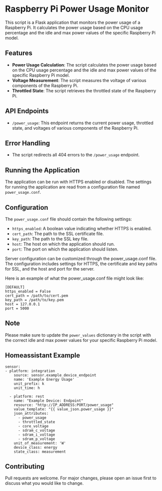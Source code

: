 # Raspberry Pi Power Usage Monitor

This script is a Flask application that monitors the power usage of a Raspberry Pi. It calculates the power usage based on the CPU usage percentage and the idle and max power values of the specific Raspberry Pi model.

## Features

- **Power Usage Calculation**: The script calculates the power usage based on the CPU usage percentage and the idle and max power values of the specific Raspberry Pi model.
- **Voltage Measurement**: The script measures the voltage of various components of the Raspberry Pi.
- **Throttled State**: The script retrieves the throttled state of the Raspberry Pi.

## API Endpoints

- `/power_usage`: This endpoint returns the current power usage, throttled state, and voltages of various components of the Raspberry Pi.

## Error Handling

- The script redirects all 404 errors to the `/power_usage` endpoint.

## Running the Application

The application can be run with HTTPS enabled or disabled. The settings for running the application are read from a configuration file named `power_usage.conf`.

## Configuration

The `power_usage.conf` file should contain the following settings:

- `https_enabled`: A boolean value indicating whether HTTPS is enabled.
- `cert_path`: The path to the SSL certificate file.
- `key_path`: The path to the SSL key file.
- `host`: The host on which the application should run.
- `port`: The port on which the application should listen.

Server configuration can be customized through the power_usage.conf file. The configuration includes settings for HTTPS, the certificate and key paths for SSL, and the host and port for the server.

Here is an example of what the power_usage.conf file might look like:

```
[DEFAULT]
https_enabled = False
cert_path = /path/to/cert.pem
key_path = /path/to/key.pem
host = 127.0.0.1
port = 5000
```

## Note

Please make sure to update the `power_values` dictionary in the script with the correct idle and max power values for your specific Raspberry Pi model.

## Homeassistant Example

```
sensor:
- platform: integration
    source: sensor.example_device_endpoint
    name: 'Example Energy Usage'
    unit_prefix: k
    unit_time: h

  - platform: rest
    name: "Example Device: Endpoint"
    resource: "http://IP_ADDRESS:PORT/power_usage"
    value_template: "{{ value_json.power_usage }}"
    json_attributes:
      - power_usage
      - throttled_state
      - core_voltage
      - sdram_c_voltage
      - sdram_i_voltage
      - sdram_p_voltage
    unit_of_measurement: 'W'
    device_class: energy
    state_class: measurement

```

## Contributing

Pull requests are welcome. For major changes, please open an issue first to discuss what you would like to change.
